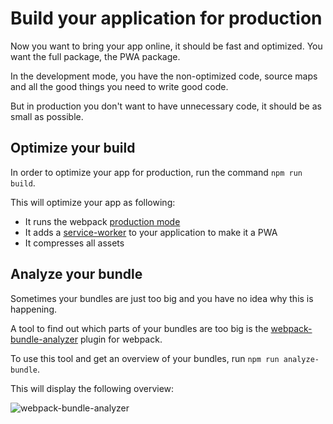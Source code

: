 # Build your application for production

Now you want to bring your app online, it should be fast and optimized.
You want the full package, the PWA package.

In the development mode, you have the non-optimized code,
source maps and all the good things you need to write good code.

But in production you don't want to have unnecessary code, it should
be as small as possible.

## Optimize your build

In order to optimize your app for production, run the command `npm run build`.

This will optimize your app as following:

- It runs the webpack [production mode](https://webpack.js.org/guides/production/)
- It adds a [service-worker](https://github.com/oliviertassinari/serviceworker-webpack-plugin) to your application to make it a PWA
- It compresses all assets

## Analyze your bundle

Sometimes your bundles are just too big and you have no idea why this is happening.

A tool to find out which parts of your bundles are too big is the [webpack-bundle-analyzer](https://github.com/webpack-contrib/webpack-bundle-analyzer) plugin for webpack.

To use this tool and get an overview of your bundles, run `npm run analyze-bundle`.

This will display the following overview:

<img :src="$withBase('/analyzer.png')" alt="webpack-bundle-analyzer">

